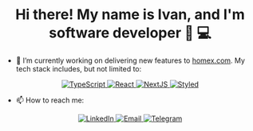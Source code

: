 <h1 align="center">Hi there! My name is Ivan, and I'm software developer 🌝 💻</h1>

- 🔭 I’m currently working on delivering new features to <a href="https://homex.com">homex.com</a>. My tech stack includes, but not limited to:

<p align="center">
  <a href="https://www.typescriptlang.org/">
    <img src="https://img.shields.io/badge/-Typescript-blue" alt="TypeScript">
  </a>
  <a href="https://reactjs.org/">
    <img src="https://img.shields.io/badge/-React-61dafb" alt="React">
  </a>
  <a href="https://nextjs.org/">
    <img src="https://img.shields.io/badge/NextJS-black.svg?style=flat-square" alt="NextJS">
  </a>  
  <a href="https://styled-components.com/">
    <img src="https://img.shields.io/badge/-Styled-brightgreen" alt="Styled">
  </a> 
</p>


- 📫 How to reach me:

<p align="center"> 
  <a href="https://www.linkedin.com/in/ivanlytovka/">
    <img src="https://img.shields.io/badge/-LinkedIn-blue" alt="LinkedIn">
  </a>
  <a href="mailto:ivanlytovka@gmail.com">
    <img src="https://img.shields.io/badge/-Email-gray" alt="Email">
  </a>
  <a href="https://t.me/lytovka">
    <img src="https://img.shields.io/badge/-Telegram-blue" alt="Telegram">
  </a>
</p>
<!--
**lytovka/lytovka** is a ✨ _special_ ✨ repository because its `README.md` (this file) appears on your GitHub profile.

Here are some ideas to get you started:

- 🌱 I’m currently learning ...
- 👯 I’m looking to collaborate on ...
- 🤔 I’m looking for help with ...
- 💬 Ask me about ...
- 📫 How to reach me: ...
- 😄 Pronouns: ...
- ⚡ Fun fact: ...
  -->
